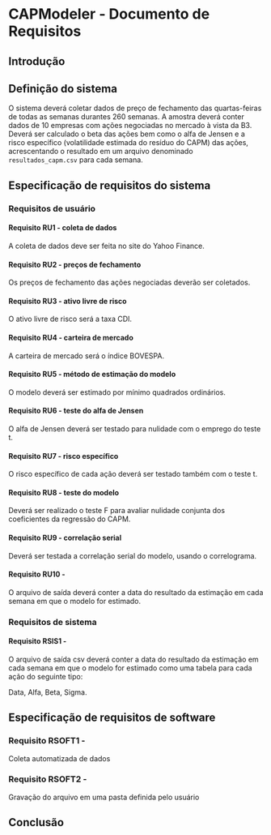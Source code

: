 # CAPModeler - Documento de Requisitos

## Introdução

## Definição do sistema

O sistema deverá coletar dados de preço de fechamento das quartas-feiras de todas as semanas durantes 260 semanas.  A amostra deverá conter dados de 10 empresas com ações negociadas no mercado à vista da B3.  Deverá ser calculado o beta das ações bem como o alfa de Jensen e a risco específico (volatilidade estimada do resíduo do CAPM) das ações, acrescentando o resultado em um arquivo denominado `resultados_capm.csv` para cada semana.

## Especificação de requisitos do sistema

### Requisitos de usuário

#### Requisito RU1 - coleta de dados
A coleta de dados deve ser feita no site do Yahoo Finance.

#### Requisito RU2 - preços de fechamento
Os preços de fechamento das ações negociadas deverão ser coletados.

#### Requisito RU3 - ativo livre de risco
O ativo livre de risco será a taxa CDI.

#### Requisito RU4 - carteira de mercado
A carteira de mercado será o índice BOVESPA.

#### Requisito RU5 - método de estimação do modelo
O modelo deverá ser estimado por mínimo quadrados ordinários.

#### Requisito RU6 - teste do alfa de Jensen
O alfa de Jensen deverá ser testado para nulidade com o emprego do teste t.

#### Requisito RU7 - risco específico
O risco específico de cada ação deverá ser testado também com o teste t.

#### Requisito RU8 - teste do modelo
Deverá ser realizado o teste F para avaliar nulidade conjunta dos coeficientes da regressão do CAPM.

#### Requisito RU9 - correlação serial 
Deverá ser testada a correlação serial do modelo, usando o correlograma.

#### Requisito RU10 - 
O arquivo de saída deverá conter a data do resultado da estimação em cada semana em que o modelo for estimado.


### Requisitos de sistema

#### Requisito RSIS1 - 
O arquivo de saída csv deverá conter a data do resultado da estimação em cada semana em que o modelo for estimado como uma tabela para cada ação do seguinte tipo:

Data, Alfa, Beta, Sigma.


## Especificação de requisitos de software

### Requisito RSOFT1 - 

Coleta automatizada de dados

### Requisito RSOFT2 - 

Gravação do arquivo em uma pasta definida pelo usuário






## Conclusão